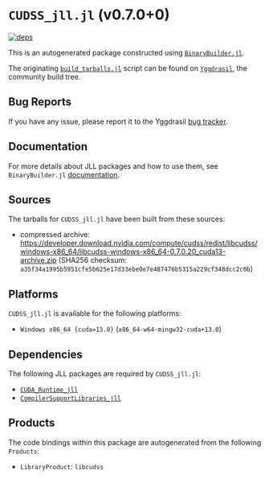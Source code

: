 # `CUDSS_jll.jl` (v0.7.0+0)

[![deps](https://juliahub.com/docs/CUDSS_jll/deps.svg)](https://juliahub.com/ui/Packages/General/CUDSS_jll/)

This is an autogenerated package constructed using [`BinaryBuilder.jl`](https://github.com/JuliaPackaging/BinaryBuilder.jl).

The originating [`build_tarballs.jl`](https://github.com/JuliaPackaging/Yggdrasil/blob/5ba4f95970ae3706c339b75ed53bce66c0a0733e/C/CUDA/CUDSS/build_tarballs.jl) script can be found on [`Yggdrasil`](https://github.com/JuliaPackaging/Yggdrasil/), the community build tree.

## Bug Reports

If you have any issue, please report it to the Yggdrasil [bug tracker](https://github.com/JuliaPackaging/Yggdrasil/issues).

## Documentation

For more details about JLL packages and how to use them, see `BinaryBuilder.jl` [documentation](https://docs.binarybuilder.org/stable/jll/).

## Sources

The tarballs for `CUDSS_jll.jl` have been built from these sources:

* compressed archive: https://developer.download.nvidia.com/compute/cudss/redist/libcudss/windows-x86_64/libcudss-windows-x86_64-0.7.0.20_cuda13-archive.zip (SHA256 checksum: `a35f34a1995b5951cfe5b625e17d33ebe0e7e487476b5315a229cf348dcc2c0b`)

## Platforms

`CUDSS_jll.jl` is available for the following platforms:

* `Windows x86_64 {cuda=13.0}` (`x86_64-w64-mingw32-cuda+13.0`)

## Dependencies

The following JLL packages are required by `CUDSS_jll.jl`:

* [`CUDA_Runtime_jll`](https://github.com/JuliaBinaryWrappers/CUDA_Runtime_jll.jl)
* [`CompilerSupportLibraries_jll`](https://github.com/JuliaBinaryWrappers/CompilerSupportLibraries_jll.jl)

## Products

The code bindings within this package are autogenerated from the following `Products`:

* `LibraryProduct`: `libcudss`
